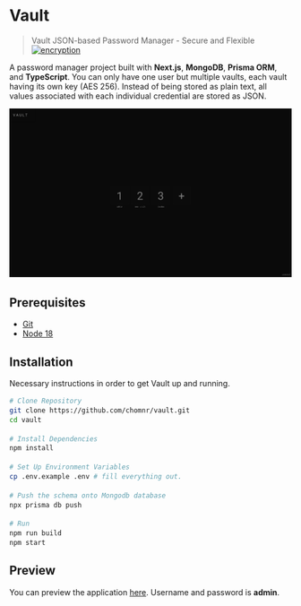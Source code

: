 # Vault
> Vault  JSON-based Password Manager - Secure and Flexible
[<img alt="encryption" src="https://img.shields.io/badge/%20Encryption-AES%20256-orange" height="20">](https://en.wikipedia.org/wiki/Advanced_Encryption_Standard)


A password manager project built with <b>Next.js</b>, <b>MongoDB</b>, <b>Prisma ORM</b>, and <b>TypeScript</b>. You can only have one user but multiple vaults, each vault having its own key (AES 256). Instead of being stored as plain text, all values associated with each individual credential are stored as JSON.
<div align="center"> <img src="./docs/img/main_2.png"> </div>

## Prerequisites
* [Git](https://git-scm.com/downloads)
* [Node 18](https://nodejs.org/download/release/latest-v18.x/)

## Installation
Necessary instructions in order to get Vault up and running.
```sh
# Clone Repository
git clone https://github.com/chomnr/vault.git
cd vault

# Install Dependencies
npm install

# Set Up Environment Variables
cp .env.example .env # fill everything out.

# Push the schema onto Mongodb database
npx prisma db push

# Run 
npm run build
npm start   
```

## Preview
You can preview the application [here](https://vault.pointless.ai/). Username and password is <b>admin</b>.